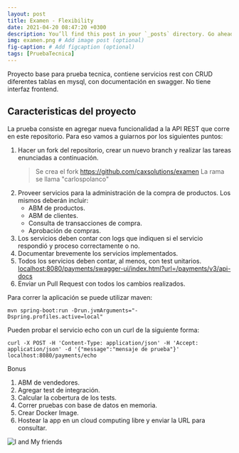 ```yaml
---
layout: post
title: Examen - Flexibility
date: 2021-04-20 08:47:20 +0300
description: You’ll find this post in your `_posts` directory. Go ahead and edit it and re-build the site to see your changes. # Add post description (optional)
img: examen.png # Add image post (optional)
fig-caption: # Add figcaption (optional)
tags: [PruebaTecnica]
---
```

Proyecto base para prueba tecnica, contiene servicios rest con CRUD diferentes tablas en mysql, con documentación en swagger. No tiene interfaz frontend.

## Caracteristicas del proyecto
La prueba consiste en agregar nueva funcionalidad a la API REST que corre en este repositorio. Para eso vamos a guiarnos por los siguientes puntos:

1. Hacer un fork del repositorio, crear un nuevo branch y realizar las tareas enunciadas a continuación.
	> Se crea el fork https://github.com/caxsolutions/examen
	La rama se llama "carlospolanco"
1. Proveer servicios para la administración de la compra de productos. Los mismos deberán incluir:
    - ABM de productos.
    - ABM de clientes.
    - Consulta de transacciones de compra.
    - Aprobación de compras.
1. Los servicios deben contar con logs que indiquen si el servicio respondió y proceso correctamente o no.
1. Documentar brevemente los servicios implementados.
1. Todos los servicios deben contar, al menos, con test unitarios.
    [localhost:8080/payments/swagger-ui/index.html?url=/payments/v3/api-docs](http://)
1. Enviar un Pull Request con todos los cambios realizados.

Para correr la aplicación se puede utilizar maven: 
```
mvn spring-boot:run -Drun.jvmArguments="-Dspring.profiles.active=local"
```

Pueden probar el servicio echo con un curl de la siguiente forma:

`curl -X POST -H 'Content-Type: application/json' -H 'Accept: application/json' -d '{"message":"mensaje de prueba"}' localhost:8080/payments/echo`

Bonus

1. ABM de vendedores.
1. Agregar test de integración.
1. Calcular la cobertura de los tests.
1. Correr pruebas con base de datos en memoria.
1. Crear Docker Image.
1. Hostear la app en un cloud computing libre y enviar la URL para consultar.



![I and My friends]({{site.baseurl}}/assets/img/examen-package.png)
